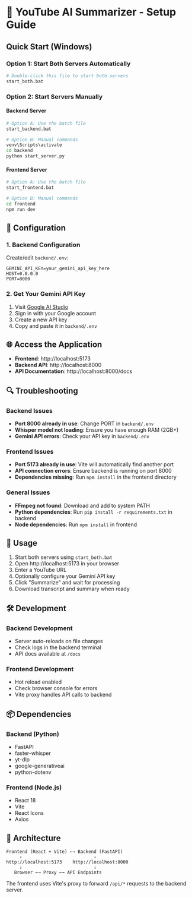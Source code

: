 # 🚀 YouTube AI Summarizer - Setup Guide

## Quick Start (Windows)

### Option 1: Start Both Servers Automatically
```bash
# Double-click this file to start both servers
start_both.bat
```

### Option 2: Start Servers Manually

#### Backend Server
```bash
# Option A: Use the batch file
start_backend.bat

# Option B: Manual commands
venv\Scripts\activate
cd backend
python start_server.py
```

#### Frontend Server
```bash
# Option A: Use the batch file
start_frontend.bat

# Option B: Manual commands
cd frontend
npm run dev
```

## 🔧 Configuration

### 1. Backend Configuration
Create/edit `backend/.env`:
```env
GEMINI_API_KEY=your_gemini_api_key_here
HOST=0.0.0.0
PORT=8000
```

### 2. Get Your Gemini API Key
1. Visit [Google AI Studio](https://aistudio.google.com/app/apikey)
2. Sign in with your Google account
3. Create a new API key
4. Copy and paste it in `backend/.env`

## 🌐 Access the Application

- **Frontend**: http://localhost:5173
- **Backend API**: http://localhost:8000
- **API Documentation**: http://localhost:8000/docs

## 🔍 Troubleshooting

### Backend Issues
- **Port 8000 already in use**: Change PORT in `backend/.env`
- **Whisper model not loading**: Ensure you have enough RAM (2GB+)
- **Gemini API errors**: Check your API key in `backend/.env`

### Frontend Issues
- **Port 5173 already in use**: Vite will automatically find another port
- **API connection errors**: Ensure backend is running on port 8000
- **Dependencies missing**: Run `npm install` in the frontend directory

### General Issues
- **FFmpeg not found**: Download and add to system PATH
- **Python dependencies**: Run `pip install -r requirements.txt` in backend
- **Node dependencies**: Run `npm install` in frontend

## 📝 Usage

1. Start both servers using `start_both.bat`
2. Open http://localhost:5173 in your browser
3. Enter a YouTube URL
4. Optionally configure your Gemini API key
5. Click "Summarize" and wait for processing
6. Download transcript and summary when ready

## 🛠️ Development

### Backend Development
- Server auto-reloads on file changes
- Check logs in the backend terminal
- API docs available at `/docs`

### Frontend Development
- Hot reload enabled
- Check browser console for errors
- Vite proxy handles API calls to backend

## 📦 Dependencies

### Backend (Python)
- FastAPI
- faster-whisper
- yt-dlp
- google-generativeai
- python-dotenv

### Frontend (Node.js)
- React 18
- Vite
- React Icons
- Axios

## 🔄 Architecture

```
Frontend (React + Vite) ←→ Backend (FastAPI)
     ↓                           ↓
http://localhost:5173    http://localhost:8000
     ↓                           ↓
   Browser ←→ Proxy ←→ API Endpoints
```

The frontend uses Vite's proxy to forward `/api/*` requests to the backend server.
